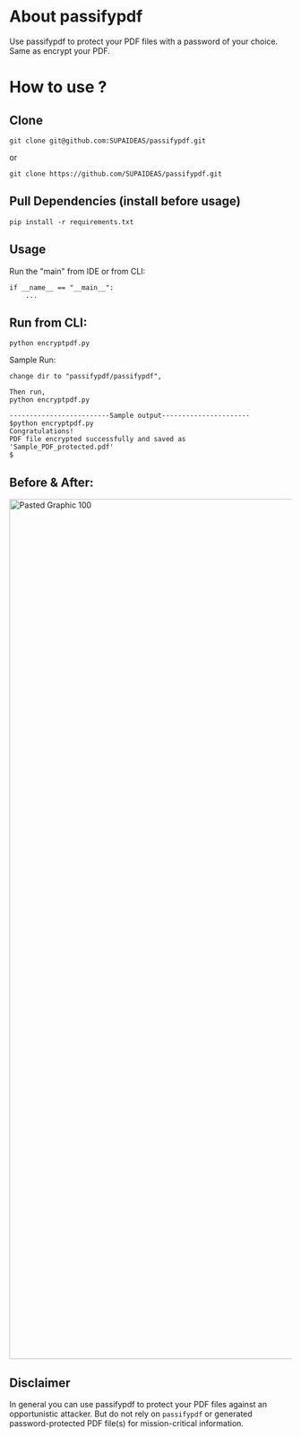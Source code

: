 # About passifypdf
Use passifypdf to protect your PDF files with a password of your choice. Same as encrypt your PDF.

# How to use ?

## Clone
```
git clone git@github.com:SUPAIDEAS/passifypdf.git
```
or 
```
git clone https://github.com/SUPAIDEAS/passifypdf.git
```

## Pull Dependencies (install before usage)

```
pip install -r requirements.txt
```

## Usage

Run the "main" from IDE or from CLI:

```
if __name__ == "__main__":
    ...
```

## Run from CLI:

```
python encryptpdf.py
```

Sample Run:
```
change dir to "passifypdf/passifypdf", 

Then run, 
python encryptpdf.py

-------------------------Sample output----------------------
$python encryptpdf.py
Congratulations!
PDF file encrypted successfully and saved as 'Sample_PDF_protected.pdf'
$
```

## Before & After:
<img width="1534" alt="Pasted Graphic 100" src="https://github.com/user-attachments/assets/ee2ead62-6480-4312-af8b-762ec240cc10">


## Disclaimer
In general you can use passifypdf to protect your PDF files against an opportunistic attacker. 
But do not rely on `passifypdf` or generated password-protected PDF file(s) for mission-critical information.
